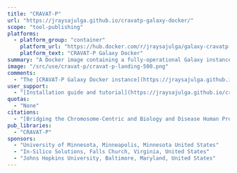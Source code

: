 ```yaml
---
title: "CRAVAT-P"
url: "https://jraysajulga.github.io/cravatp-galaxy-docker/"
scope: "tool-publishing"
platforms:
  - platform_group: "container"
    platform_url: "https://hub.docker.com/r/jraysajulga/galaxy-cravatp-docker/"
    platform_text: "CRAVAT-P Galaxy Docker"
summary: "A Docker image containing a fully-operational Galaxy instance with pre-installed demonstration material for CRAVAT-P."
image: "/src/use/cravat-p/cravat-p-landing-500.png"
comments:
  - "The [CRAVAT-P Galaxy Docker instance](https://jraysajulga.github.io/cravatp-galaxy-docker/) includes a Galaxy Instance (version 17.09); CRAVAT-P submit, intersect, annotate, and retrieve Galaxy tool; CRAVAT-P Galaxy Viewer; Input files (i.e., VCF and proBED files); and a Basic CRAVAT-P Workflow."
user_support:
  - "[Installation guide and tutorial](https://jraysajulga.github.io/cravatp-galaxy-docker/)"
quotas:
  - "None"
citations:
  - "[Bridging the Chromosome-Centric and Biology and Disease Human Proteome Projects: Accessible and automated tools for interpreting biological and pathological impact of protein sequence variants detected via proteogenomics](https://pubs.acs.org/doi/abs/10.1021/acs.jproteome.8b00404), Ray Sajulga, Subina Mehta, Praveen Kumar, James E. Johnson, Candace R. Guerrero, Michael C. Ryan, Rachel Karchin, Pratik D. Jagtap, and Timothy J. Griffin. *Journal of Proteome Research*, DOI: 10.1021/acs.jproteome.8b00404 August 21, 2018"
pub_libraries:
  - "CRAVAT-P"
sponsors:
  - "University of Minnesota, Minneapolis, Minnesota United States"
  - "In-Silico Solutions, Falls Church, Virginia, United States"
  - "Johns Hopkins University, Baltimore, Maryland, United States"
---
```

